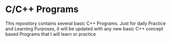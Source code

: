 # C/C++ Programs
This repository contains several basic C++ Programs. Just for daily Practice and Learning Purposes, it will be updated with any new basic C++ concept based Programs that I will learn or practice
